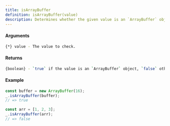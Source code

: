 ```yaml
---
title: isArrayBuffer
definition: isArrayBuffer(value)
description: Determines whether the given value is an `ArrayBuffer` object.
---
```



#### Arguments


```bash
{*} value - The value to check.
```


#### Returns


```bash
{boolean} - `true` if the value is an `ArrayBuffer` object, `false` otherwise.
```


#### Example


```ts
const buffer = new ArrayBuffer(16);
_.isArrayBuffer(buffer);
// => true

const arr = [1, 2, 3];
_.isArrayBuffer(arr);
// => false
```
